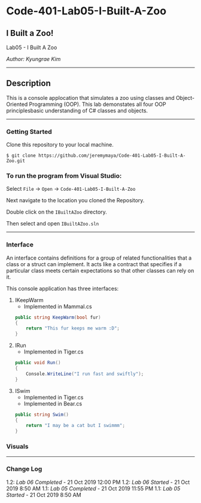 # Code-401-Lab05-I-Built-A-Zoo

## I Built a Zoo!

Lab05 - I Built A Zoo

*Author: Kyungrae Kim*

----

## Description
This is a console applocation that simulates a zoo using classes and Object-Oriented Programming (OOP). This lab demonstates all four OOP principlesbasic understanding of C# classes and objects.

---

### Getting Started
Clone this repository to your local machine.

```
$ git clone https://github.com/jeremymaya/Code-401-Lab05-I-Built-A-Zoo.git
```

### To run the program from Visual Studio:
Select ```File``` -> ```Open``` -> ```Code-401-Lab05-I-Built-A-Zoo```

Next navigate to the location you cloned the Repository.

Double click on the ```IBuiltAZoo``` directory.

Then select and open ```IBuiltAZoo.sln```

---

### Interface
An interface contains definitions for a group of related functionalities that a class or a struct can implement. It acts like a contract that specifies if a particular class meets certain expectations so that other classes can rely on it.

This console application has three interfaces:
1. IKeepWarm
    * Implemented in Mammal.cs
    ```C#
    public string KeepWarm(bool fur)
    {
        return "This fur keeps me warm :D";
    }
    ```
2. IRun
    * Implemented in Tiger.cs
    ```C#
    public void Run()
    {
        Console.WriteLine("I run fast and swiftly");
    }
    ```
3. ISwim
    * Implemented in Tiger.cs
    * Implemented in Bear.cs
    ```C#
    public string Swim()
    {
        return "I may be a cat but I swimmm";
    }
    ```

### Visuals


---

### Change Log
1.2: *Lab 06 Completed* - 21 Oct 2019 12:00 PM
1.2: *Lab 06 Started* - 21 Oct 2019 8:50 AM
1.1: *Lab 05 Completed* - 21 Oct 2019 11:55 PM
1.1: *Lab 05 Started* - 21 Oct 2019 8:50 AM
